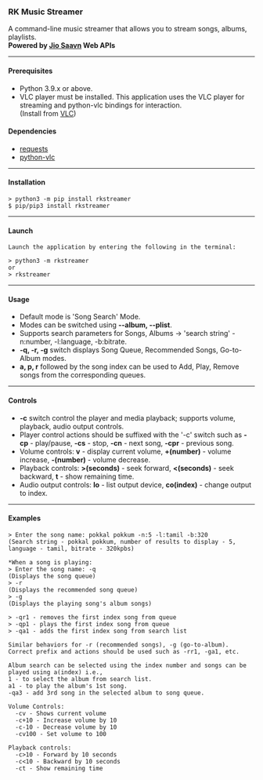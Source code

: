 ### RK Music Streamer

A command-line music streamer that allows you to stream songs, albums, playlists. <br>
**Powered by [Jio Saavn](https://www.jiosaavn.com) Web APIs**

---
#### Prerequisites
- Python 3.9.x or above.
- VLC player must be installed. This application uses the VLC player for streaming and python-vlc bindings for interaction. <br>
(Install from [VLC](https://www.videolan.org/vlc/))

#### Dependencies
- [requests](https://pypi.org/project/requests/)
- [python-vlc](https://pypi.org/project/python-vlc/)
---
#### Installation
```
> python3 -m pip install rkstreamer
$ pip/pip3 install rkstreamer
```
---
#### Launch
```
Launch the application by entering the following in the terminal:

> python3 -m rkstreamer
or
> rkstreamer

```
---
#### Usage
- Default mode is 'Song Search' Mode.
- Modes can be switched using **--album, --plist**.
- Supports search parameters for Songs, Albums -> 'search string' -n:number, -l:language, -b:bitrate.
- **-q, -r, -g** switch displays Song Queue, Recommended Songs, Go-to-Album modes.
- **a, p, r** followed by the song index can be used to Add, Play, Remove songs from the corresponding queues.

---
#### Controls

- **-c** switch control the player and media playback; supports volume, playback, audio output controls.
- Player control actions should be suffixed with the '-c' switch such as **-cp** - play/pause, **-cs** - stop, **-cn** - next song, **-cpr** - previous song.
- Volume controls: **v** - display current volume, **+(number)** - volume increase, **-(number)** - volume decrease.
- Playback controls: **>(seconds)** - seek forward, **<(seconds)** - seek backward, **t** - show remaining time.
- Audio output controls: **lo** - list output device, **co(index)** - change output to index.

---
#### Examples

```
> Enter the song name: pokkal pokkum -n:5 -l:tamil -b:320
(Search string - pokkal pokkum, number of results to display - 5, language - tamil, bitrate - 320kpbs)

*When a song is playing:
> Enter the song name: -q
(Displays the song queue)
> -r
(Displays the recommended song queue)
> -g
(Displays the playing song's album songs)

> -qr1 - removes the first index song from queue
> -qp1 - plays the first index song from queue
> -qa1 - adds the first index song from search list

Similar behaviors for -r (recommended songs), -g (go-to-album).
Correct prefix and actions should be used such as -rr1, -ga1, etc.

Album search can be selected using the index number and songs can be played using a(index) i.e., 
1 - to select the album from search list.
a1 - to play the album's 1st song.
-qa3 - add 3rd song in the selected album to song queue.
  
Volume Controls:
  -cv - Shows current volume
  -c+10 - Increase volume by 10
  -c-10 - Decrease volume by 10
  -cv100 - Set volume to 100

Playback controls:
  -c>10 - Forward by 10 seconds
  -c<10 - Backward by 10 seconds
  -ct - Show remaining time

```

